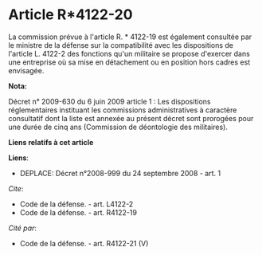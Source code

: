 # Article R*4122-20

La commission prévue à l'article R. * 4122-19 est également consultée par le ministre de la défense sur la compatibilité avec
les dispositions de l'article L. 4122-2 des fonctions qu'un militaire se propose d'exercer dans une entreprise où sa mise en
détachement ou en position hors cadres est envisagée.

**Nota:**

Décret n° 2009-630 du 6 juin 2009 article 1 : Les dispositions réglementaires instituant les commissions administratives à
caractère consultatif dont la liste est annexée au présent décret sont prorogées pour une durée de cinq ans (Commission de
déontologie des militaires).

**Liens relatifs à cet article**

**Liens**:

  - DEPLACE: Décret n°2008-999 du 24 septembre 2008 - art. 1

_Cite_:

  - Code de la défense. - art. L4122-2
  - Code de la défense. - art. R4122-19

_Cité par_:

  - Code de la défense. - art. R4122-21 (V)
